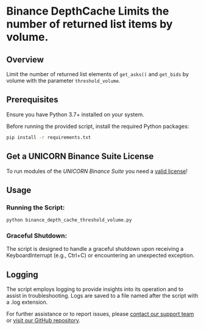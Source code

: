 # Binance DepthCache Limits the number of returned list items by volume. 
## Overview
Limit the number of returned list elements of `get_asks()` and `get_bids` by volume with the parameter 
`threshold_volume`.

## Prerequisites
Ensure you have Python 3.7+ installed on your system. 

Before running the provided script, install the required Python packages:
```bash
pip install -r requirements.txt
```

## Get a UNICORN Binance Suite License
To run modules of the *UNICORN Binance Suite* you need a [valid license](https://shop.lucit.services)!

## Usage
### Running the Script:
```bash
python binance_depth_cache_threshold_volume.py
```

### Graceful Shutdown:
The script is designed to handle a graceful shutdown upon receiving a KeyboardInterrupt (e.g., Ctrl+C) or encountering 
an unexpected exception.

## Logging
The script employs logging to provide insights into its operation and to assist in troubleshooting. Logs are saved to a 
file named after the script with a .log extension.

For further assistance or to report issues, please [contact our support team](https://www.lucit.tech/get-support.html) 
or [visit our GitHub repository](https://github.com/LUCIT-Systems-and-Development/unicorn-binance-local-depth-cache).